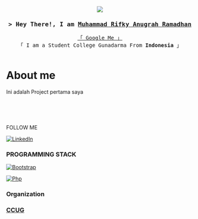 <h3 align="center">
<img src="https://i.ibb.co/7bJzj1y/111923744-p0.png">
</h3>

<h3 align="center">
        <samp>&gt; Hey There!, I am
                <b><a target="_blank" href="https://www.youtube.com/watch?v=dQw4w9WgXcQ">Muhammad Rifky Anugrah Ramadhan</a></b>
        </samp>
</h3>


<p align="center"> 
  <samp>
    <a href="https://www.google.com/search?q=">「 Google Me 」</a>
    <br>
    「 I am a Student College Gunadarma From <b>Indonesia</b> 」
    <br>
    <br>
  </samp>
</p>


 # About me
 Ini adalah Project pertama saya


</p>

<br/>
<br/>
<br/>



FOLLOW ME

[![LinkedIn][linkedin-shield]][linkedin-url]




### PROGRAMMING STACK

[![Bootstrap][Bootstrap.com]][Bootstrap-url]

[![Php][php.net]][php-url]

### Organization
<h3><a href="https://ccug.gunadarma.ac.id/">CCUG</h3>


[linkedin-shield]: https://img.shields.io/badge/-LinkedIn-black.svg?style=for-the-badge&logo=linkedin&colorB=555
[linkedin-url]: https://linkedin.com/in/
[Bootstrap.com]: https://img.shields.io/badge/Bootstrap-563D7C?style=for-the-badge&logo=bootstrap&logoColor=white
[php.net]: https://img.shields.io/badge/PHP-777BB4?style=for-the-badge&logo=php&logoColor=white

[php-url]: https://www.php.net
[Bootstrap-url]: https://getbootstrap.com